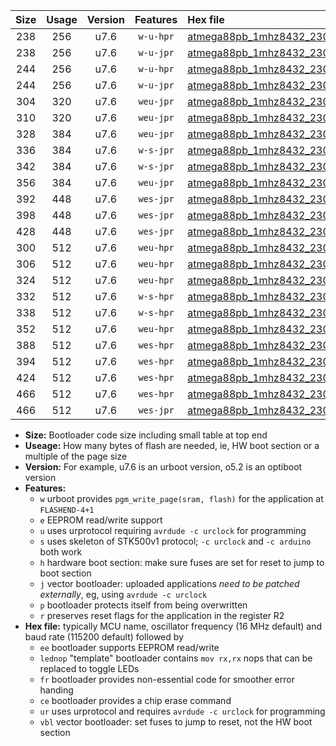 |Size|Usage|Version|Features|Hex file|
|:-:|:-:|:-:|:-:|:--|
|238|256|u7.6|`w-u-hpr`|[atmega88pb_1mhz8432_230400bps_ur.hex](https://raw.githubusercontent.com/stefanrueger/urboot/main/atmega88pb_1mhz8432_230400bps_ur.hex)|
|238|256|u7.6|`w-u-jpr`|[atmega88pb_1mhz8432_230400bps_ur_vbl.hex](https://raw.githubusercontent.com/stefanrueger/urboot/main/atmega88pb_1mhz8432_230400bps_ur_vbl.hex)|
|244|256|u7.6|`w-u-hpr`|[atmega88pb_1mhz8432_230400bps_lednop_ur.hex](https://raw.githubusercontent.com/stefanrueger/urboot/main/atmega88pb_1mhz8432_230400bps_lednop_ur.hex)|
|244|256|u7.6|`w-u-jpr`|[atmega88pb_1mhz8432_230400bps_lednop_ur_vbl.hex](https://raw.githubusercontent.com/stefanrueger/urboot/main/atmega88pb_1mhz8432_230400bps_lednop_ur_vbl.hex)|
|304|320|u7.6|`weu-jpr`|[atmega88pb_1mhz8432_230400bps_ee_ur_vbl.hex](https://raw.githubusercontent.com/stefanrueger/urboot/main/atmega88pb_1mhz8432_230400bps_ee_ur_vbl.hex)|
|310|320|u7.6|`weu-jpr`|[atmega88pb_1mhz8432_230400bps_ee_lednop_ur_vbl.hex](https://raw.githubusercontent.com/stefanrueger/urboot/main/atmega88pb_1mhz8432_230400bps_ee_lednop_ur_vbl.hex)|
|328|384|u7.6|`weu-jpr`|[atmega88pb_1mhz8432_230400bps_ee_lednop_fr_ur_vbl.hex](https://raw.githubusercontent.com/stefanrueger/urboot/main/atmega88pb_1mhz8432_230400bps_ee_lednop_fr_ur_vbl.hex)|
|336|384|u7.6|`w-s-jpr`|[atmega88pb_1mhz8432_230400bps_vbl.hex](https://raw.githubusercontent.com/stefanrueger/urboot/main/atmega88pb_1mhz8432_230400bps_vbl.hex)|
|342|384|u7.6|`w-s-jpr`|[atmega88pb_1mhz8432_230400bps_lednop_vbl.hex](https://raw.githubusercontent.com/stefanrueger/urboot/main/atmega88pb_1mhz8432_230400bps_lednop_vbl.hex)|
|356|384|u7.6|`weu-jpr`|[atmega88pb_1mhz8432_230400bps_ee_lednop_fr_ce_ur_vbl.hex](https://raw.githubusercontent.com/stefanrueger/urboot/main/atmega88pb_1mhz8432_230400bps_ee_lednop_fr_ce_ur_vbl.hex)|
|392|448|u7.6|`wes-jpr`|[atmega88pb_1mhz8432_230400bps_ee_vbl.hex](https://raw.githubusercontent.com/stefanrueger/urboot/main/atmega88pb_1mhz8432_230400bps_ee_vbl.hex)|
|398|448|u7.6|`wes-jpr`|[atmega88pb_1mhz8432_230400bps_ee_lednop_vbl.hex](https://raw.githubusercontent.com/stefanrueger/urboot/main/atmega88pb_1mhz8432_230400bps_ee_lednop_vbl.hex)|
|428|448|u7.6|`wes-jpr`|[atmega88pb_1mhz8432_230400bps_ee_lednop_fr_vbl.hex](https://raw.githubusercontent.com/stefanrueger/urboot/main/atmega88pb_1mhz8432_230400bps_ee_lednop_fr_vbl.hex)|
|300|512|u7.6|`weu-hpr`|[atmega88pb_1mhz8432_230400bps_ee_ur.hex](https://raw.githubusercontent.com/stefanrueger/urboot/main/atmega88pb_1mhz8432_230400bps_ee_ur.hex)|
|306|512|u7.6|`weu-hpr`|[atmega88pb_1mhz8432_230400bps_ee_lednop_ur.hex](https://raw.githubusercontent.com/stefanrueger/urboot/main/atmega88pb_1mhz8432_230400bps_ee_lednop_ur.hex)|
|324|512|u7.6|`weu-hpr`|[atmega88pb_1mhz8432_230400bps_ee_lednop_fr_ur.hex](https://raw.githubusercontent.com/stefanrueger/urboot/main/atmega88pb_1mhz8432_230400bps_ee_lednop_fr_ur.hex)|
|332|512|u7.6|`w-s-hpr`|[atmega88pb_1mhz8432_230400bps.hex](https://raw.githubusercontent.com/stefanrueger/urboot/main/atmega88pb_1mhz8432_230400bps.hex)|
|338|512|u7.6|`w-s-hpr`|[atmega88pb_1mhz8432_230400bps_lednop.hex](https://raw.githubusercontent.com/stefanrueger/urboot/main/atmega88pb_1mhz8432_230400bps_lednop.hex)|
|352|512|u7.6|`weu-hpr`|[atmega88pb_1mhz8432_230400bps_ee_lednop_fr_ce_ur.hex](https://raw.githubusercontent.com/stefanrueger/urboot/main/atmega88pb_1mhz8432_230400bps_ee_lednop_fr_ce_ur.hex)|
|388|512|u7.6|`wes-hpr`|[atmega88pb_1mhz8432_230400bps_ee.hex](https://raw.githubusercontent.com/stefanrueger/urboot/main/atmega88pb_1mhz8432_230400bps_ee.hex)|
|394|512|u7.6|`wes-hpr`|[atmega88pb_1mhz8432_230400bps_ee_lednop.hex](https://raw.githubusercontent.com/stefanrueger/urboot/main/atmega88pb_1mhz8432_230400bps_ee_lednop.hex)|
|424|512|u7.6|`wes-hpr`|[atmega88pb_1mhz8432_230400bps_ee_lednop_fr.hex](https://raw.githubusercontent.com/stefanrueger/urboot/main/atmega88pb_1mhz8432_230400bps_ee_lednop_fr.hex)|
|466|512|u7.6|`wes-hpr`|[atmega88pb_1mhz8432_230400bps_ee_lednop_fr_ce.hex](https://raw.githubusercontent.com/stefanrueger/urboot/main/atmega88pb_1mhz8432_230400bps_ee_lednop_fr_ce.hex)|
|466|512|u7.6|`wes-jpr`|[atmega88pb_1mhz8432_230400bps_ee_lednop_fr_ce_vbl.hex](https://raw.githubusercontent.com/stefanrueger/urboot/main/atmega88pb_1mhz8432_230400bps_ee_lednop_fr_ce_vbl.hex)|

- **Size:** Bootloader code size including small table at top end
- **Useage:** How many bytes of flash are needed, ie, HW boot section or a multiple of the page size
- **Version:** For example, u7.6 is an urboot version, o5.2 is an optiboot version
- **Features:**
  + `w` urboot provides `pgm_write_page(sram, flash)` for the application at `FLASHEND-4+1`
  + `e` EEPROM read/write support
  + `u` uses urprotocol requiring `avrdude -c urclock` for programming
  + `s` uses skeleton of STK500v1 protocol; `-c urclock` and `-c arduino` both work
  + `h` hardware boot section: make sure fuses are set for reset to jump to boot section
  + `j` vector bootloader: uploaded applications *need to be patched externally*, eg, using `avrdude -c urclock`
  + `p` bootloader protects itself from being overwritten
  + `r` preserves reset flags for the application in the register R2
- **Hex file:** typically MCU name, oscillator frequency (16 MHz default) and baud rate (115200 default) followed by
  + `ee` bootloader supports EEPROM read/write
  + `lednop` "template" bootloader contains `mov rx,rx` nops that can be replaced to toggle LEDs
  + `fr` bootloader provides non-essential code for smoother error handing
  + `ce` bootloader provides a chip erase command
  + `ur` uses urprotocol and requires `avrdude -c urclock` for programming
  + `vbl` vector bootloader: set fuses to jump to reset, not the HW boot section

